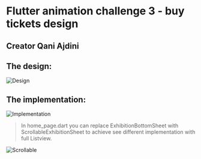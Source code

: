 # Flutter animation challenge 3 - buy tickets design

## Creator Qani Ajdini

## The design:
![Design](https://user-images.githubusercontent.com/16286046/56876328-e2647480-6a46-11e9-919e-460ca638d3b4.gif)

## The implementation:
![Implementation](https://user-images.githubusercontent.com/16286046/58473033-e8ce3500-8147-11e9-831b-78f9cf86addb.gif)

> In home_page.dart you can replace ExhibitionBottomSheet with ScrollableExhibitionSheet to achieve see different implementation with full Listview.

![Scrollable](https://user-images.githubusercontent.com/16286046/72800351-7286c180-3c47-11ea-8a3e-a2e24c9208c7.gif)
